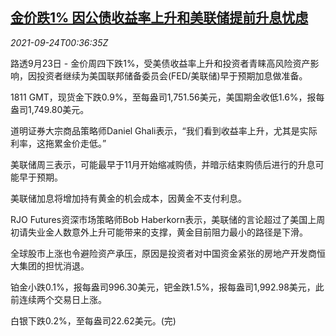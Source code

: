 <!--1632445263000-->
[金价跌1% 因公债收益率上升和美联储提前升息忧虑](https://cn.reuters.com/article/global-precious-metals-0923-thur-idCNKBS2GK01L)
------

<div><i>2021-09-24T00:36:35Z</i></div><p>路透9月23日 - 金价周四下跌1%，受美债收益率上升和投资者青睐高风险资产影响，因投资者继续为美国联邦储备委员会(FED/美联储)早于预期加息做准备。</p><p>1811 GMT，现货金下跌0.9%，至每盎司1,751.56美元，美国期金收低1.6%，报每盎司1,749.80美元。</p><p>道明证券大宗商品策略师Daniel Ghali表示，“我们看到收益率上升，尤其是实际利率，这拖累金价走低。”</p><p>美联储周三表示，可能最早于11月开始缩减购债，并暗示结束购债后进行的升息可能早于预期。</p><p>美联储加息将增加持有黄金的机会成本，因黄金不支付利息。</p><p>RJO Futures资深市场策略师Bob Haberkorn表示，美联储的言论超过了美国上周初请失业金人数意外上升可能带来的支撑，黄金目前阻力最小的路径是下滑。</p><p>全球股市上涨也令避险资产承压，原因是投资者对中国资金紧张的房地产开发商恒大集团的担忧消退。</p><p>铂金小跌0.1%，报每盎司996.30美元，钯金跌1.5%，报每盎司1,992.98美元，此前连续两个交易日上涨。</p><p>白银下跌0.2%，至每盎司22.62美元。(完)</p>
